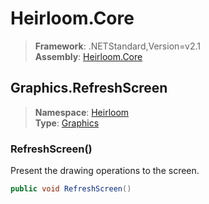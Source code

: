 # Heirloom.Core

> **Framework**: .NETStandard,Version=v2.1  
> **Assembly**: [Heirloom.Core][0]  

## Graphics.RefreshScreen

> **Namespace**: [Heirloom][0]  
> **Type**: [Graphics][1]  

### RefreshScreen()

Present the drawing operations to the screen.

```cs
public void RefreshScreen()
```

[0]: ../../../Heirloom.Core.md
[1]: ../Graphics.md

